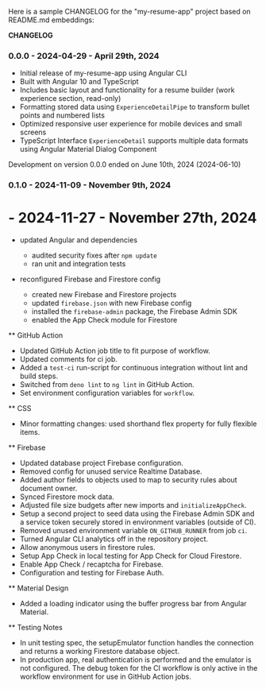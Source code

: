 Here is a sample CHANGELOG for the "my-resume-app" project based on README.md embeddings:

**CHANGELOG**

### 0.0.0 - 2024-04-29 - April 29th, 2024

* Initial release of my-resume-app using Angular CLI
* Built with Angular 10 and TypeScript
* Includes basic layout and functionality for a resume builder (work
  experience section, read-only)
* Formatting stored data using `ExperienceDetailPipe` to transform
  bullet points and numbered lists
* Optimized responsive user experience for mobile devices and small
  screens
* TypeScript Interface `ExperienceDetail` supports multiple data
  formats using Angular Material Dialog Component

Development on version 0.0.0 ended on June 10th, 2024 (2024-06-10)

### 0.1.0 - 2024-11-09 - November 9th, 2024
#         - 2024-11-27 - November 27th, 2024
* updated Angular and dependencies
  - audited security fixes after `npm update`
  - ran unit and integration tests

* reconfigured Firebase and Firestore config
  - created new Firebase and Firestore projects
  - updated `firebase.json` with new Firebase config
  - installed the `firebase-admin` package, the Firebase Admin SDK
  - enabled the App Check module for Firestore

** GitHub Action
 * Updated GitHub Action job title to fit purpose of workflow.
 * Updated comments for ci job.
 * Added a `test-ci` run-script for continuous integration without
   lint and build steps.
 * Switched from `deno lint` to `ng lint` in GitHub Action.
 * Set environment configuration variables for `workflow`.

** CSS
 * Minor formatting changes: used shorthand flex property for fully
   flexible items.

** Firebase
 * Updated database project Firebase configuration.
 * Removed config for unused service Realtime Database.
 * Added author fields to objects used to map to security rules about
   document owner.
 * Synced Firestore mock data.
 * Adjusted file size budgets after new imports and
   `initializeAppCheck`.
 * Setup a second project to seed data using the Firebase Admin SDK
   and a service token securely stored in environment variables
   (outside of CI).
 * Removed unused environment variable `ON_GITHUB_RUNNER` from job
   `ci`.
 * Turned Angular CLI analytics off in the repository project.
 * Allow anonymous users in firestore rules.
 * Setup App Check in local testing for App Check for Cloud Firestore.
 * Enable App Check / recaptcha for Firebase.
 * Configuration and testing for Firebase Auth.

** Material Design
 * Added a loading indicator using the buffer progress bar from
   Angular Material.

** Testing Notes
 * In unit testing spec, the setupEmulator function handles the
   connection and returns a working Firestore database object.
 * In production app, real authentication is performed and the
   emulator is not configured. The debug token for the CI workflow is
   only active in the workflow environment for use in GitHub Action
   jobs.
